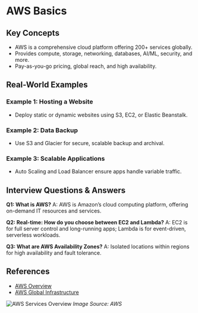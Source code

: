 # AWS Basics

## Key Concepts
- AWS is a comprehensive cloud platform offering 200+ services globally.
- Provides compute, storage, networking, databases, AI/ML, security, and more.
- Pay-as-you-go pricing, global reach, and high availability.

## Real-World Examples

### Example 1: Hosting a Website
- Deploy static or dynamic websites using S3, EC2, or Elastic Beanstalk.

### Example 2: Data Backup
- Use S3 and Glacier for secure, scalable backup and archival.

### Example 3: Scalable Applications
- Auto Scaling and Load Balancer ensure apps handle variable traffic.

## Interview Questions & Answers

**Q1: What is AWS?**
A: AWS is Amazon’s cloud computing platform, offering on-demand IT resources and services.

**Q2: Real-time: How do you choose between EC2 and Lambda?**
A: EC2 is for full server control and long-running apps; Lambda is for event-driven, serverless workloads.

**Q3: What are AWS Availability Zones?**
A: Isolated locations within regions for high availability and fault tolerance.

## References
- [AWS Overview](https://aws.amazon.com/what-is-aws/)
- [AWS Global Infrastructure](https://aws.amazon.com/about-aws/global-infrastructure/)

![AWS Services Overview](https://d1.awsstatic.com/diagrams/product-page-diagrams/What-is-AWS.2e7b7e7b8e4b4e6b8e4b4e6b8e4b4e6b8e4b4e6b.png)
*Image Source: AWS*
